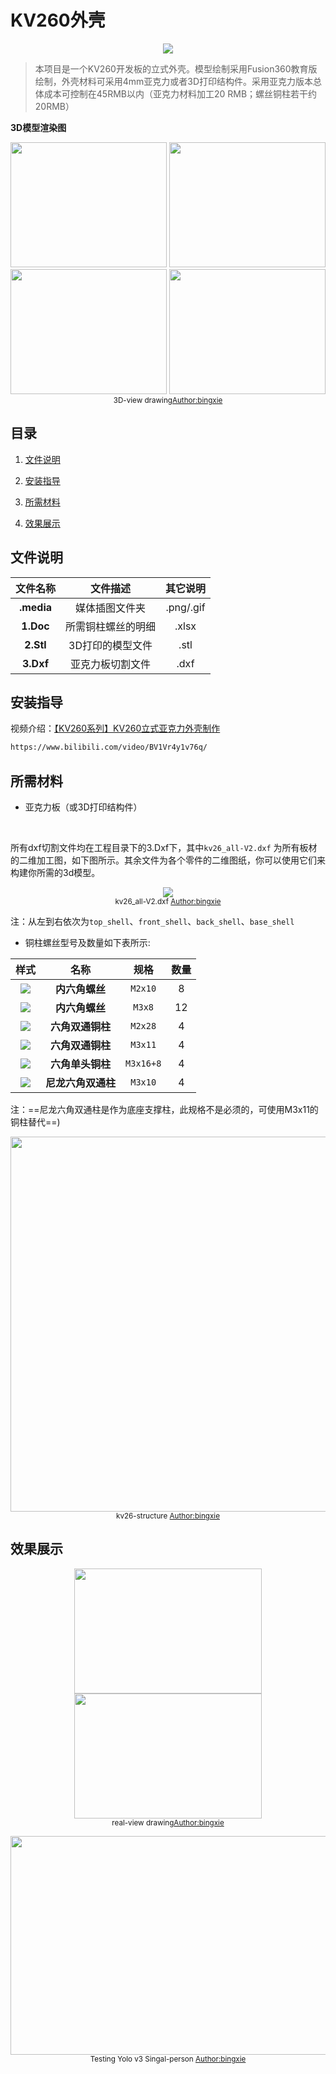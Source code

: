 # KV260外壳

<p align="center">
<img src="./.media/pic/kv26-p0.png">
</p>

> 本项目是一个KV260开发板的立式外壳。模型绘制采用Fusion360教育版绘制，外壳材料可采用4mm亚克力或者3D打印结构件。采用亚克力版本总体成本可控制在45RMB以内（亚克力材料加工20 RMB；螺丝铜柱若干约20RMB）
>





**3D模型渲染图**

<p align="center">
    <img src="./.media/pic/kv26-p1.png" width=250 height=200>
    <img src="./.media/pic/kv26-p2.png" width=250 height=200>
    <img src="./.media/pic/kv26-p3.png" width=250 height=200>
    <img src="./.media/pic/kv26-p4.png" width=250 height=200>
    <br>
    <sup>3D-view drawing<a href="http://https://github.com/bingxie-xpu/" target="_blank">Author:bingxie</a></sup>
</p>





## 目录

1. [文件说明](#文件说明)

2. [安装指导](#安装指导)

3. [所需材料](#所需材料)

4. [效果展示](#效果展示)

## 文件说明

| **文件名称** |    **文件描述**    | **其它说明** |
| :----------: | :----------------: | :----------: |
|  **.media**  |   媒体插图文件夹   |  .png/.gif   |
|  **1.Doc**   | 所需铜柱螺丝的明细 |    .xlsx     |
|  **2.Stl**   |  3D打印的模型文件  |     .stl     |
|  **3.Dxf**   |  亚克力板切割文件  |     .dxf     |



## 安装指导

视频介绍：[【KV260系列】KV260立式亚克力外壳制作](https://www.bilibili.com/video/BV1Vr4y1v76q/)

```tcl
https://www.bilibili.com/video/BV1Vr4y1v76q/
```




## 所需材料



* 亚克力板（或3D打印结构件）

​		

所有dxf切割文件均在工程目录下的3.Dxf下，其中`kv26_all-V2.dxf` 为所有板材的二维加工图，如下图所示。其余文件为各个零件的二维图纸，你可以使用它们来构建你所需的3d模型。

<p align="center">
    <img src="./.media/pic/all_dxf.png">
    <br>
    <sup>kv26_all-V2.dxf  <a href="http://https://github.com/bingxie-xpu/" target="_blank">Author:bingxie</a></sup>
</p>

注：从左到右依次为`top_shell`、`front_shell`、`back_shell`、`base_shell`







* 铜柱螺丝型号及数量如下表所示:

|           **样式**           |      **名称**      | **规格**  | **数量** |
| :--------------------------: | :----------------: | :-------: | :------: |
| ![](./.media/pic/m2x10.png)  |   **内六角螺丝**   |  `M2x10`  |    8     |
|   ![](.media/pic/m3x8.png)   |   **内六角螺丝**   |  `M3x8`   |    12    |
|   ![](.media/pic/2x28.png)   |  **六角双通铜柱**  |  `M2x28`  |    4     |
|   ![](.media/pic/3x11.png)   |  **六角双通铜柱**  |  `M3x11`  |    4     |
| ![](./.media/pic/3x16+8.png) |  **六角单头铜柱**  | `M3x16+8` |    4     |
|  ![](./.media/pic/3x10.png)  | **尼龙六角双通柱** |  `M3x10`  |    4     |



注：==尼龙六角双通柱是作为底座支撑柱，此规格不是必须的，可使用M3x11的铜柱替代==)



<p align="center">
    <img src="./.media/pic/kv26-struct.jpg" width=600 height=600>
    <br>
    <sup>kv26-structure <a href="http://https://github.com/bingxie-xpu" target="_blank">Author:bingxie</a></sup>
</p>



## 效果展示





<p align="center">
    <img src="./.media/pic/kv26-shell-p1.png" width=300 height=200>
    <img src="./.media/pic/kv26-shell-p2.png" width=300 height=200>
    <br>
    <sup>real-view drawing<a href="http://https://github.com/bingxie-xpu/" target="_blank">Author:bingxie</a></sup>
</p>






<p align="center">
    <img src="./.media/gif/kv26-demo-shell.gif" width=600 height=350>
    <br>
    <sup>Testing Yolo v3 Singal-person <a href="http://https://github.com/bingxie-xpu" target="_blank">Author:bingxie</a></sup>
</p>
